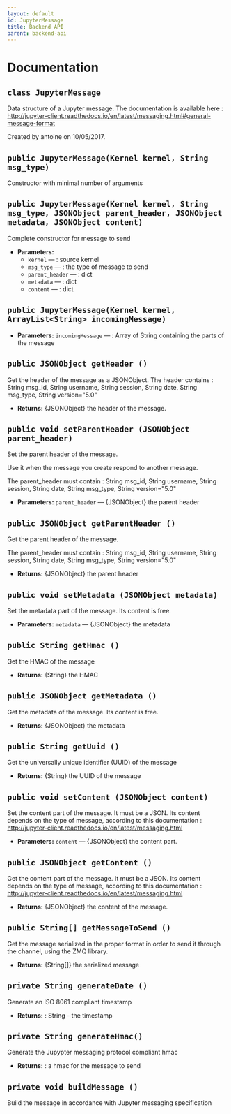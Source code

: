 ```yaml
---
layout: default
id: JupyterMessage
title: Backend API
parent: backend-api
---
```

# Documentation

## `class JupyterMessage`

Data structure of a Jupyter message. The documentation is available here : http://jupyter-client.readthedocs.io/en/latest/messaging.html#general-message-format

Created by antoine on 10/05/2017.

## `public JupyterMessage(Kernel kernel, String msg_type)`

Constructor with minimal number of arguments

## `public JupyterMessage(Kernel kernel, String msg_type, JSONObject parent_header, JSONObject metadata, JSONObject content)`

Complete constructor for message to send

 * **Parameters:**
   * `kernel` — : source kernel
   * `msg_type` — : the type of message to send
   * `parent_header` — :  dict
   * `metadata` — :  dict
   * `content` — : dict

## `public JupyterMessage(Kernel kernel, ArrayList<String> incomingMessage)`

 * **Parameters:** `incomingMessage` — : Array of String containing the parts of the message

## `public JSONObject getHeader ()`

Get the header of the message as a JSONObject. The header contains : String msg_id, String username, String session, String date, String msg_type, String version="5.0"

 * **Returns:** {JSONObject} the header of the message.

## `public void setParentHeader (JSONObject parent_header)`

Set the parent header of the message.

Use it when the message you create respond to another message.

The parent_header must contain : String msg_id, String username, String session, String date, String msg_type, String version="5.0"

 * **Parameters:** `parent_header` — {JSONObject} the parent header

## `public JSONObject getParentHeader ()`

Get the parent header of the message.

The parent_header must contain : String msg_id, String username, String session, String date, String msg_type, String version="5.0"

 * **Returns:** {JSONObject} the parent header

## `public void setMetadata (JSONObject metadata)`

Set the metadata part of the message. Its content is free.

 * **Parameters:** `metadata` — {JSONObject} the metadata

## `public String getHmac ()`

Get the HMAC of the message

 * **Returns:** {String} the HMAC

## `public JSONObject getMetadata ()`

Get the metadata of the message. Its content is free.

 * **Returns:** {JSONObject} the metadata

## `public String getUuid ()`

Get the universally unique identifier (UUID) of the message

 * **Returns:** {String} the UUID of the message

## `public void setContent (JSONObject content)`

Set the content part of the message. It must be a JSON. Its content depends on the type of message, according to this documentation : http://jupyter-client.readthedocs.io/en/latest/messaging.html

 * **Parameters:** `content` — {JSONObject} the content part.

## `public JSONObject getContent ()`

Get the content part of the message. It must be a JSON. Its content depends on the type of message, according to this documentation : http://jupyter-client.readthedocs.io/en/latest/messaging.html

 * **Returns:** {JSONObject} the content of the message.

## `public String[] getMessageToSend ()`

Get the message serialized in the proper format in order to send it through the channel, using the ZMQ library.

 * **Returns:** {String[]} the serialized message

## `private String generateDate ()`

Generate an ISO 8061 compliant timestamp

 * **Returns:** : String - the timestamp

## `private String generateHmac()`

Generate the Jupypter messaging protocol compliant hmac

 * **Returns:** : a hmac for the message to send

## `private void buildMessage ()`

Build the message in accordance with Jupyter messaging specification
